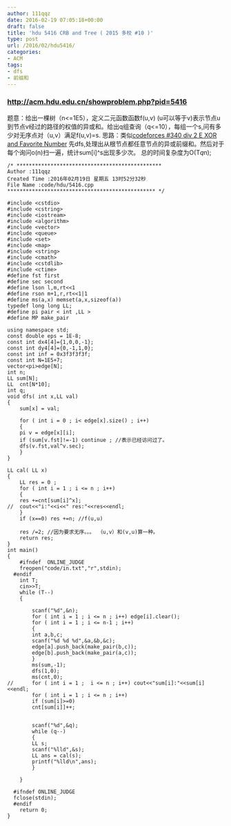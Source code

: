 ```yaml
---
author: 111qqz
date: 2016-02-19 07:05:18+00:00
draft: false
title: 'hdu 5416 CRB and Tree ( 2015 多校 #10 )'
type: post
url: /2016/02/hdu5416/
categories:
- ACM
tags:
- dfs
- 前缀和
---
```


### http://acm.hdu.edu.cn/showproblem.php?pid=5416
题意：给出一棵树（n<=1E5），定义二元函数函数f(u,v) (u可以等于v)表示节点u到节点v经过的路径的权值的异或和。给出q组查询（q<=10），每组一个s,问有多少对无序点对（u,v）满足f(u,v)=s.
思路：类似[codeforces #340 div 2 E XOR and Favorite Number](https://111qqz.com/wordpress/2016/02/cf617e/)
先dfs,处理出从根节点都任意节点的异或前缀和。然后对于每个询问o(n)扫一遍，统计sum[i]^s出现多少次。 总的时间复杂度为O(T*q*n);




 

    
    /* ***********************************************
    Author :111qqz
    Created Time :2016年02月19日 星期五 13时52分32秒
    File Name :code/hdu/5416.cpp
    ************************************************ */
    
    #include <cstdio>
    #include <cstring>
    #include <iostream>
    #include <algorithm>
    #include <vector>
    #include <queue>
    #include <set>
    #include <map>
    #include <string>
    #include <cmath>
    #include <cstdlib>
    #include <ctime>
    #define fst first
    #define sec second
    #define lson l,m,rt<<1
    #define rson m+1,r,rt<<1|1
    #define ms(a,x) memset(a,x,sizeof(a))
    typedef long long LL;
    #define pi pair < int ,LL >
    #define MP make_pair
    
    using namespace std;
    const double eps = 1E-8;
    const int dx4[4]={1,0,0,-1};
    const int dy4[4]={0,-1,1,0};
    const int inf = 0x3f3f3f3f;
    const int N=1E5+7;
    vector<pi>edge[N];
    int n;
    LL sum[N];
    LL  cnt[N*10];
    int q;
    void dfs( int x,LL val)
    {
        sum[x] = val;
    
        for ( int i = 0 ; i< edge[x].size() ; i++)
        {
    	pi v = edge[x][i];
    	if (sum[v.fst]!=-1) continue ; //表示已经访问过了。
    	dfs(v.fst,val^v.sec);
        }
    }
    
    LL cal( LL x)
    {
        LL res = 0 ;
        for ( int i = 1 ; i <= n ; i++)
        {
    	res +=cnt[sum[i]^x];
    //	cout<<"i:"<<i<<" res:"<<res<<endl;
        }
        if (x==0) res +=n; //f(u,u)
    
        res /=2; //因为要求无序。。。 （u,v）和(v,u)算一种。
        return res;
    }
    int main()
    {
    	#ifndef  ONLINE_JUDGE 
    	freopen("code/in.txt","r",stdin);
      #endif
    	int T;
    	cin>>T;
    	while (T--)
    	{
    	    
    	    scanf("%d",&n);
    	    for ( int i = 1 ; i <= n ; i++) edge[i].clear();
    	    for ( int i = 1 ; i <= n-1 ; i++)
    	    {
    		int a,b,c;
    		scanf("%d %d %d",&a,&b,&c);
    		edge[a].push_back(make_pair(b,c));
    		edge[b].push_back(make_pair(a,c));
    	    }
    	    ms(sum,-1);
    	    dfs(1,0);
    	    ms(cnt,0);
    //	    for ( int i = 1 ;  i <= n ; i++) cout<<"sum[i]:"<<sum[i]<<endl;
    	    for ( int i = 1 ; i <= n ; i++)
    		if (sum[i]>=0)
    		cnt[sum[i]]++;
    	    
    	    
    	    scanf("%d",&q);
    	    while (q--)
    	    {
    		LL s;
    		scanf("%lld",&s);
    		LL ans = cal(s);
    		printf("%lld\n",ans);
    	    }
    	    
    	}
    
      #ifndef ONLINE_JUDGE  
      fclose(stdin);
      #endif
        return 0;
    }
    



